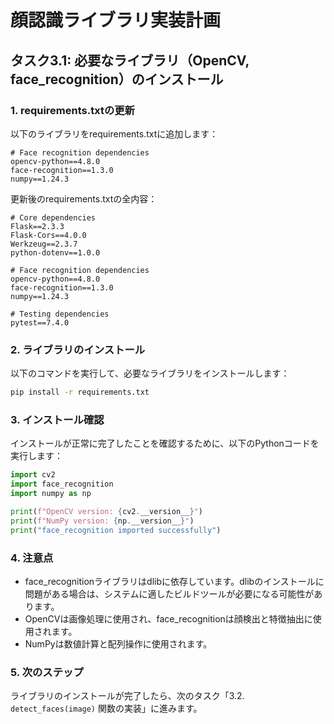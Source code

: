 # 顔認識ライブラリ実装計画

## タスク3.1: 必要なライブラリ（OpenCV, face_recognition）のインストール

### 1. requirements.txtの更新

以下のライブラリをrequirements.txtに追加します：

```
# Face recognition dependencies
opencv-python==4.8.0
face-recognition==1.3.0
numpy==1.24.3
```

更新後のrequirements.txtの全内容：

```
# Core dependencies
Flask==2.3.3
Flask-Cors==4.0.0
Werkzeug==2.3.7
python-dotenv==1.0.0

# Face recognition dependencies
opencv-python==4.8.0
face-recognition==1.3.0
numpy==1.24.3

# Testing dependencies
pytest==7.4.0
```

### 2. ライブラリのインストール

以下のコマンドを実行して、必要なライブラリをインストールします：

```bash
pip install -r requirements.txt
```

### 3. インストール確認

インストールが正常に完了したことを確認するために、以下のPythonコードを実行します：

```python
import cv2
import face_recognition
import numpy as np

print(f"OpenCV version: {cv2.__version__}")
print(f"NumPy version: {np.__version__}")
print("face_recognition imported successfully")
```

### 4. 注意点

- face_recognitionライブラリはdlibに依存しています。dlibのインストールに問題がある場合は、システムに適したビルドツールが必要になる可能性があります。
- OpenCVは画像処理に使用され、face_recognitionは顔検出と特徴抽出に使用されます。
- NumPyは数値計算と配列操作に使用されます。

### 5. 次のステップ

ライブラリのインストールが完了したら、次のタスク「3.2. `detect_faces(image)` 関数の実装」に進みます。
